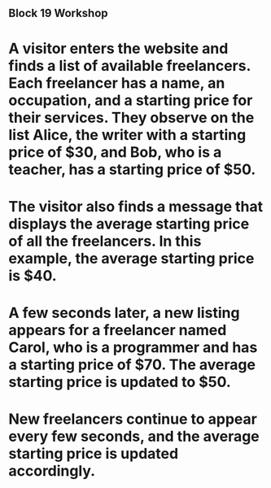 ## Block 19 Workshop

# A visitor enters the website and finds a list of available freelancers. Each freelancer has a name, an occupation, and a starting price for their services. They observe on the list Alice, the writer with a starting price of $30, and Bob, who is a teacher, has a starting price of $50.

# The visitor also finds a message that displays the average starting price of all the freelancers. In this example, the average starting price is $40.

# A few seconds later, a new listing appears for a freelancer named Carol, who is a programmer and has a starting price of $70. The average starting price is updated to $50.

# New freelancers continue to appear every few seconds, and the average starting price is updated accordingly.